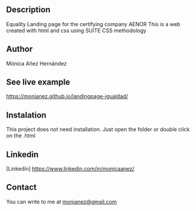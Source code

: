## Description
Equality Landing page for the certifying company AENOR
This is a web created with html and css using SUITE CSS methodology

## Author
Mónica Añez Hernández

## See live example
https://monianez.github.io/landingpage-igualdad/

## Instalation
This project does not need installation. Just open the folder or double click on the .html

## Linkedin
[Linkedin] https://www.linkedin.com/in/monicaanez/

## Contact
You can write to me at monianez@gmail.com
